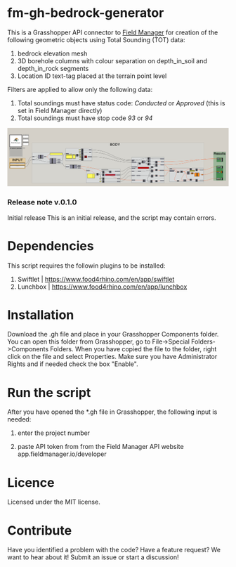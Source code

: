 # fm-gh-bedrock-generator

This is a Grasshopper API connector to [Field Manager](https://fieldmanager.io) for creation of the following geometric objects using Total Sounding (TOT) data:
1) bedrock elevation mesh
2) 3D borehole columns with colour separation on depth_in_soil and depth_in_rock segments
3) Location ID text-tag placed at the terrain point level

Filters are applied to allow only the following data:
1. Total soundings must have status code: *Conducted* or *Approved* (this is set in Field Manager directly)
2. Total soundings must have stop code *93* or *94*

![Script layout](./figures/fig_1.PNG)

### Release note v.0.1.0
Initial release
This is an initial release, and the script may contain errors. 

# Dependencies
This script requires the followin plugins to be installed:
1. Swiftlet | https://www.food4rhino.com/en/app/swiftlet
2. Lunchbox | https://www.food4rhino.com/en/app/lunchbox

# Installation
Download the .gh file and place in your Grasshopper Components folder. 
You can open this folder from Grasshopper, go to File->Special Folders->Components Folders. 
When you have copied the file to the folder, right click on the file and select Properties. 
Make sure you have Administrator Rights and if needed check the box "Enable".  

# Run the script
After you have opened the *.gh file in Grasshopper, the following input is needed:

1) enter the project number 

2) paste API token from from the Field Manager API website
app.fieldmanager.io/developer

# Licence
Licensed under the MIT license.

# Contribute
Have you identified a problem with the code? Have a feature request? We want to hear about it! Submit an issue or start a discussion!
